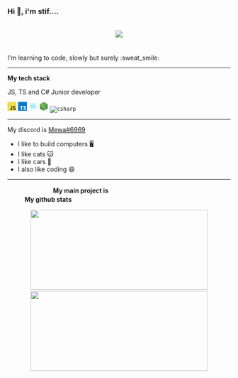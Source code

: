  
### Hi :wave:, i'm stif....
<br>
<div align="center">
  <img src="https://user-images.githubusercontent.com/79871802/179410885-50c2d654-92dc-4e73-a646-c39e75bb55d7.png"/>
</div>
<br>
<br>
I'm learning to code, slowly but surely :sweat_smile:

---

**My tech stack**

JS, TS and C# Junior developer

<code><img height="20" alt="javascript" src="https://raw.githubusercontent.com/github/explore/80688e429a7d4ef2fca1e82350fe8e3517d3494d/topics/javascript/javascript.png"></code>
<code><img height="20" alt="typescript" src="https://raw.githubusercontent.com/github/explore/80688e429a7d4ef2fca1e82350fe8e3517d3494d/topics/typescript/typescript.png"></code>
<code><img height="20" alt="react" src="https://raw.githubusercontent.com/github/explore/80688e429a7d4ef2fca1e82350fe8e3517d3494d/topics/react/react.png"></code>
<code><img height="20" alt="nodejs" src="https://raw.githubusercontent.com/github/explore/80688e429a7d4ef2fca1e82350fe8e3517d3494d/topics/nodejs/nodejs.png"></code>
<code><img height="20" alt="csharp" src="https://user-images.githubusercontent.com/79871802/179404377-476689dd-047a-4d78-9ac0-c17c423ca0e8.svg"></code>    

---

My discord is <a href="https://discordapp.com/users/463986224101588992/">Mewa#6969</a>

- I like to build computers 🖥️
- I like cats 🐱
- I like cars 🚙
- I also like coding 😄

---

ㅤㅤㅤㅤㅤㅤㅤㅤ**My main project is** ㅤㅤㅤㅤㅤㅤㅤㅤㅤㅤㅤㅤㅤㅤㅤㅤㅤㅤㅤㅤㅤㅤㅤㅤ**My github stats**

<div align="center">
  <img height="180em" width="400em" src="https://github-readme-stats.vercel.app/api/pin/?username=stifskere&repo=basicmodbot&show_icons=true&theme=github_dark&include_all_commits=true&count_private=true&hide_border=true"/>
   <img height="180em" width="400em" src="https://github-readme-stats.vercel.app/api?username=stifskere&show_icons=true&theme=github_dark&include_all_commits=true&count_private=true&hide_border=true"/>
</div>
  

